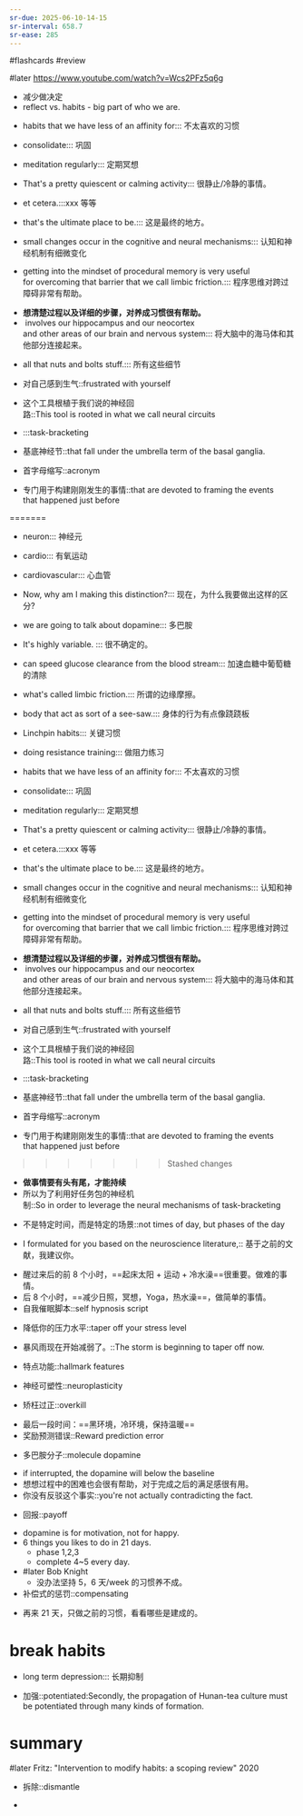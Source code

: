 ```yaml
---
sr-due: 2025-06-10-14-15
sr-interval: 658.7
sr-ease: 285
---
```


#flashcards 
#review

#later https://www.youtube.com/watch?v=Wcs2PFz5q6g
- 减少做决定
- reflect  vs. habits - big part of who we are.
<!--SR:!2024-03-24,9,264!2024-03-23,8,264-->
- habits that we have less of an affinity for::: 不太喜欢的习惯
<!--SR:!2024-11-24,48,264!2025-03-20,167,264-->
- consolidate::: 巩固
<!--SR:!2024-12-12,65,244!2024-12-06,60,264-->
- meditation regularly::: 定期冥想
<!--SR:!2024-11-13,427,265!2024-12-06,60,264-->
- That's a pretty quiescent or calming activity::: 很静止/冷静的事情。
<!--SR:!2024-12-01,54,264!2024-12-25,79,284-->
- et cetera.:::xxx 等等
<!--SR:!2024-12-09,63,264!2025-02-20,136,264-->
- that's the ultimate place to be.::: 这是最终的地方。
<!--SR:!2025-04-18,192,264!2025-04-17,192,264-->
- small changes occur in the cognitive and neural mechanisms::: 认知和神经机制有细微变化
<!--SR:!2024-10-26,117,284!2025-02-07,122,264-->
- getting into the mindset of procedural memory is very useful for overcoming that barrier that we call limbic friction.::: 程序思维对跨过障碍非常有帮助。
<!--SR:!2025-05-01,499,250!2025-04-06,181,264-->
- **想清楚过程以及详细的步骤，对养成习惯很有帮助。**
-  involves our hippocampus and our neocortex and other areas of our brain and nervous system::: 将大脑中的海马体和其他部分连接起来。
<!--SR:!2024-11-27,50,264!2024-10-20,68,264-->
- all that nuts and bolts stuff.::: 所有这些细节
<!--SR:!2024-11-11,54,264!2025-05-04,212,264-->
- 对自己感到生气::frustrated with yourself
<!--SR:!2024-11-01,25,244-->
- 这个工具根植于我们说的神经回路::This tool is rooted in what we call neural circuits
<!--SR:!2025-02-18,134,264-->
- :::task-bracketing
<!--SR:!2026-11-28,880,272!2025-04-12,186,264-->
- 基底神经节::that fall under the umbrella term of the basal ganglia.
<!--SR:!2025-02-21,137,264-->
- 首字母缩写::acronym
<!--SR:!2024-10-29,77,264-->
- 专门用于构建刚刚发生的事情::that are devoted to framing the events that happened just before
<!--SR:!2024-10-07,98,284-->
=======
- neuron::: 神经元
<!--SR:!2025-03-29,192,264!2025-03-14,157,264-->
- cardio::: 有氧运动
<!--SR:!2024-12-11,65,264!2024-12-20,73,264-->
- cardiovascular::: 心血管
<!--SR:!2025-05-29,440,210!2024-10-23,15,244-->
- Now, why am I making this distinction?::: 现在，为什么我要做出这样的区分?
<!--SR:!2026-06-08,707,250!2024-10-12,16,244-->
- we are going to talk about dopamine::: 多巴胺
<!--SR:!2024-07-24,23,264!2025-03-01,144,264-->
- It's highly variable. ::: 很不确定的。
<!--SR:!2024-12-22,76,264!2024-12-18,72,264-->
- can speed glucose clearance from the blood stream::: 加速血糖中葡萄糖的清除
<!--SR:!2024-12-19,72,264!2024-12-18,71,264-->
- what's called limbic friction.::: 所谓的边缘摩擦。
<!--SR:!2025-04-30,415,205!2025-04-05,199,264-->
- body that act as sort of a see-saw.::: 身体的行为有点像跷跷板
<!--SR:!2024-07-25,52,264!2025-03-27,171,264-->
- Linchpin habits::: 关键习惯
<!--SR:!2025-05-01,206,264!2025-04-17,192,264-->
- doing resistance training::: 做阻力练习
<!--SR:!2024-07-26,25,264!2024-12-01,58,264-->
- habits that we have less of an affinity for::: 不太喜欢的习惯
<!--SR:!2026-04-24,662,250!2025-03-25,169,264-->
- consolidate::: 巩固
<!--SR:!2024-12-21,75,264!2025-03-08,152,264-->
- meditation regularly::: 定期冥想
<!--SR:!2024-11-18,61,264!2024-12-05,62,264-->
- That's a pretty quiescent or calming activity::: 很静止/冷静的事情。
<!--SR:!2025-05-08,213,264!2024-12-09,63,264-->
- et cetera.:::xxx 等等
<!--SR:!2026-04-15,653,245!2025-04-19,197,264-->
- that's the ultimate place to be.::: 这是最终的地方。
<!--SR:!2025-04-03,177,264!2024-12-13,70,264-->
- small changes occur in the cognitive and neural mechanisms::: 认知和神经机制有细微变化
<!--SR:!2025-05-08,419,205!2024-12-02,56,264-->
- getting into the mindset of procedural memory is very useful for overcoming that barrier that we call limbic friction.::: 程序思维对跨过障碍非常有帮助。
<!--SR:!2025-05-05,210,264!2024-12-22,76,264-->
- **想清楚过程以及详细的步骤，对养成习惯很有帮助。**
-  involves our hippocampus and our neocortex and other areas of our brain and nervous system::: 将大脑中的海马体和其他部分连接起来。
<!--SR:!2025-04-10,184,264!2024-09-16,77,264-->
- all that nuts and bolts stuff.::: 所有这些细节
<!--SR:!2025-05-04,208,264!2024-12-13,67,264-->
- 对自己感到生气::frustrated with yourself
<!--SR:!2025-03-11,361,192-->
- 这个工具根植于我们说的神经回路::This tool is rooted in what we call neural circuits
<!--SR:!2024-12-04,57,264-->
- :::task-bracketing
<!--SR:!2024-12-15,68,264!2024-07-30,29,264-->
- 基底神经节::that fall under the umbrella term of the basal ganglia.
<!--SR:!2024-07-20,19,264-->
- 首字母缩写::acronym
<!--SR:!2024-08-19,49,264-->
- 专门用于构建刚刚发生的事情::that are devoted to framing the events that happened just before
<!--SR:!2024-12-25,78,264-->
>>>>>>> Stashed changes
- **做事情要有头有尾，才能持续**
- 所以为了利用好任务包的神经机制::So in order to leverage the neural mechanisms of task-bracketing
<!--SR:!2024-07-21,20,264-->
- 不是特定时间，而是特定的场景::not times of day, but phases of the day
<!--SR:!2025-02-23,138,264-->
- I formulated for you based on the neuroscience literature,:: 基于之前的文献，我建议你。
<!--SR:!2024-12-15,70,264-->
- 醒过来后的前 8 个小时，==起床太阳 + 运动 + 冷水澡==很重要。做难的事情。
- 后 8 个小时，==减少日照，冥想，Yoga，热水澡==，做简单的事情。
- 自我催眠脚本::self hypnosis script
<!--SR:!2024-11-26,53,264-->
- 降低你的压力水平::taper off your stress level
<!--SR:!2024-12-23,76,264-->
- 暴风雨现在开始减弱了。::The storm is beginning to taper off now.
<!--SR:!2025-03-25,168,264-->
- 特点功能::hallmark features
<!--SR:!2024-09-04,65,264-->
- 神经可塑性::neuroplasticity
<!--SR:!2025-04-27,205,264-->
- 矫枉过正::overkill
<!--SR:!2025-03-19,162,264-->
- 最后一段时间：==黑环境，冷环境，保持温暖==
- 奖励预测错误::Reward prediction error
<!--SR:!2025-02-19,134,264-->
- 多巴胺分子::molecule dopamine
<!--SR:!2024-07-22,21,264-->
- if interrupted, the dopamine will below the baseline
- 想想过程中的困难也会很有帮助，对于完成之后的满足感很有用。
- 你没有反驳这个事实::you're not actually contradicting the fact.
<!--SR:!2025-04-20,194,264-->
- 回报::payoff
<!--SR:!2025-03-28,171,264-->
- dopamine is for motivation, not for happy.
- 6 things you likes to do in 21 days.
	- phase 1,2,3
	- complete 4~5 every day.
- #later Bob Knight
	- 没办法坚持 5，6 天/week 的习惯养不成。
- 补偿式的惩罚::compensating
<!--SR:!2024-07-30,29,264-->
- 再来 21 天，只做之前的习惯，看看哪些是建成的。
# break habits
- long term depression::: 长期抑制
<!--SR:!2024-12-07,64,264!2024-07-22,21,264-->
- 加强::potentiated:Secondly, the propagation of Hunan-tea culture must be potentiated through many kinds of formation.
<!--SR:!2025-04-22,197,264-->

# summary
#later Fritz: "Intervention to modify habits: a scoping review"      2020


- 拆除::dismantle
<!--SR:!2025-04-04,179,264-->
- 


